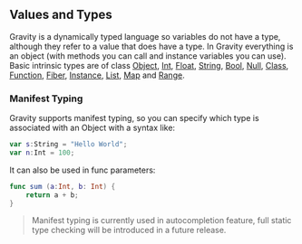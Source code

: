 ## Values and Types

Gravity is a dynamically typed language so variables do not have a type, although they refer to a value that does have a type. In Gravity everything is an object (with methods you can call and instance variables you can use). Basic intrinsic types are of class [Object](object.md), [Int](int.md), [Float](float.md), [String](string.md), [Bool](bool.md), [Null](null.md), [Class](class.md), [Function](func.md), [Fiber](fiber.md), [Instance](instance.md), [List](list.md), [Map](map.md) and [Range](range.md).

### Manifest Typing

Gravity supports manifest typing, so you can specify which type is associated with an Object with a syntax like:
```swift
var s:String = "Hello World";
var n:Int = 100;
```

It can also be used in func parameters:
```swift
func sum (a:Int, b: Int) {
	return a + b;
}
```

> Manifest typing is currently used in autocompletion feature, full static type checking will be introduced in a future release.
